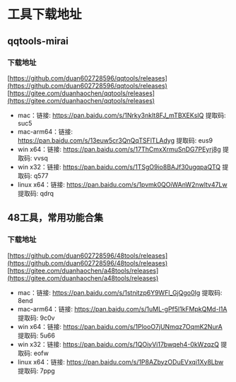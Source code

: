 # 工具下载地址

## qqtools-mirai

### 下载地址
[https://github.com/duan602728596/qqtools/releases](https://github.com/duan602728596/qqtools/releases)   
[https://gitee.com/duanhaochen/qqtools/releases](https://gitee.com/duanhaochen/qqtools/releases)
* mac：链接: https://pan.baidu.com/s/1Nrky3nkIt8FJ_mTBXEKsIQ 提取码: suc5
* mac-arm64：链接: https://pan.baidu.com/s/13euw5cr3QnQqTSFlTLAdyg 提取码: eus9
* win x64：链接: https://pan.baidu.com/s/17ThCmxXrmuSnDG7PEyrj8g 提取码: vvsq
* win x32：链接: https://pan.baidu.com/s/1TSgO9io8BAJf30ugqpaQTQ 提取码: q577
* linux x64：链接: https://pan.baidu.com/s/1pvmk0QOiWAnW2nwltv47Lw 提取码: qdrq

## 48工具，常用功能合集

### 下载地址
[https://github.com/duan602728596/48tools/releases](https://github.com/duan602728596/48tools/releases)   
[https://gitee.com/duanhaochen/a48tools/releases](https://gitee.com/duanhaochen/a48tools/releases)
* mac：链接: https://pan.baidu.com/s/1stnitzp6Y9WFl_GjQgo0Ig 提取码: 8end
* mac-arm64：链接: https://pan.baidu.com/s/1uML-gPf5l1kFMpkQMd-l1A 提取码: 9c0v
* win x64：链接: https://pan.baidu.com/s/1PlooO7jUNmqz7OqmK2NurA 提取码: 5u66
* win x32：链接: https://pan.baidu.com/s/1QOiyVi17bwqeh4-0kWzqzQ 提取码: eofw
* linux x64：链接: https://pan.baidu.com/s/1P8AZbyzODuEVxqi1Xy8Lbw 提取码: 7ppg
